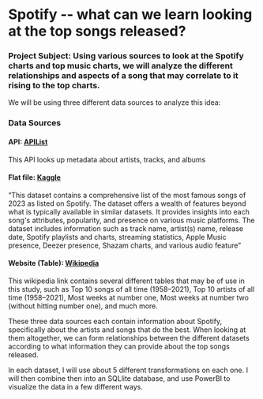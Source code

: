# Spotify -- what can we learn looking at the top songs released?

### **Project Subject:** Using various sources to look at the Spotify charts and top music charts, we will analyze the different relationships and aspects of a song that may correlate to it rising to the top charts. 

We will be using three different data sources to analyze this idea:

### **Data Sources**

#### API: [APIList](https://apilist.fun/api/spotify-web)

This API looks up metadata about artists, tracks, and albums

#### Flat file: [Kaggle](https://www.kaggle.com/datasets/nelgiriyewithana/top-spotify-songs-2023)

“This dataset contains a comprehensive list of the most famous songs of 2023 as listed on Spotify. The dataset offers a wealth of features beyond what is typically available in similar datasets. It provides insights into each song's attributes, popularity, and presence on various music platforms. The dataset includes information such as track name, artist(s) name, release date, Spotify playlists and charts, streaming statistics, Apple Music presence, Deezer presence, Shazam charts, and various audio feature” 

#### Website (Table): [Wikipedia](https://en.wikipedia.org/wiki/List_of_Billboard_Hot_100_chart_achievements_and_milestones)

This wikipedia link contains several different tables that may be of use in this study, such as Top 10 songs of all time (1958–2021), Top 10 artists of all time (1958–2021), Most weeks at number one, Most weeks at number two (without hitting number one), and much more.


These three data sources each contain information about Spotify, specifically about the artists and songs that do the best. When looking at them altogether, we can form relationships between the different datasets according to what information they can provide about the top songs released. 

In each dataset, I will use about 5 different transformations on each one. I will then combine then into an SQLlite database, and use PowerBI to visualize the data in a few different ways. 
